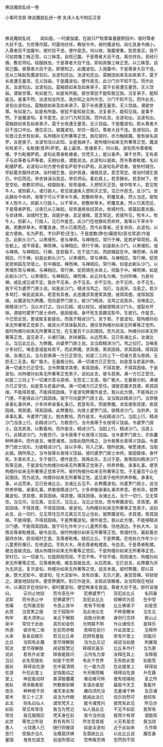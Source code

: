 佛说魔娆乱经一卷


小乘阿含部
佛说魔娆乱经一卷
失译人名今附后汉录


　　

佛说魔娆乱经
　　闻如是。一时婆伽婆。在跋只尸牧摩鼻量鹿野园中。彼时尊者大目干连。为世尊作窟。时露地彷徉。教授令作。彼时魔波旬。自化其身令微小。入尊者目干连腹中。彼时目干连。便作是念。何以故。我腹便重。犹若食豆。我宁可如其像三昧正受。以三昧意。自观己腹。于是尊者大目干连。离彷徉处。至经行捶。敷尼师坛。结跏趺坐。于是尊者大目干连。即如其像三昧正受。以三昧意。自观己腹。彼尊者大目干连。即便知之。此魔波旬。入我腹中。于是尊者大目干连。还从三昧起告魔波旬曰。汝波旬还出。汝波旬还出。莫触饶如来及如来弟子。莫于长夜遭无量苦。无义饶益。于是魔波旬。便作是念。此沙门亦不知不见。而作此言。汝波旬出。汝波旬出。莫触娆如来及如来弟子。莫于长夜遭无量苦。无义饶益。谓彼世尊。有如是力。如是有所能。彼世尊犹不能知我见我。况复弟子。能知能见。是事不然。汝波旬汝所念。我亦知之汝所作念。沙门不知不见。而作此言。波旬出波旬出。莫触娆如来及如来弟子。莫于长夜遭无量苦。无义饶益。谓彼世尊。有如是力。如是有所能。彼犹不能知我见我。况复弟子。能知见我。是事不然。于是魔波旬。复作是念。此沙门为知见我。而作此言。汝波旬出。汝波旬出。莫触娆如来及如来弟子。莫于长夜遭无量苦。无义饶益。于是魔波旬。即从尊者大目干连口中出。便在前立。彼魔波旬。却住一面已。尊者大目干连。告波旬曰。波旬昔过去世有如来。名拘楼孙无所著等正觉。我在彼时。亦为触娆魔。我有妹名迦罗。汝是彼子。汝波旬当以此知。汝是我妹子。彼拘楼孙如来无所著等正觉。魔波旬有弟子。名毗楼(音声)萨若。最上最贤。胜诸弟子。何以故。波旬而令尊者毗楼。字为毗楼萨若。波旬此尊者毗楼者。住梵天上。能以香声。满千世界。无有弟子与此等者与声等者。无相似者。谓能说法。此波旬以是故。而令尊者毗楼。名曰毗楼萨若。此波旬以何方便令彼名萨若字曰萨若。此波旬名萨若者。彼依村城住。早起着衣服持衣钵。诣村城乞食。自护其身。诸根具足。意念常定。彼诣村城乞食已。中后而还。举衣钵澡浴其足。举尼师坛。着右肩上。若至静处。若至树下。若至空处。依敷尼师坛。结跏趺坐。轻举速疾。入想知灭正受。彼中牧羊人。若见牧牛人。或担薪人。或行路人。若见彼速疾入想知灭正受。见已作是念。此沙门。坐此静处今命终。我等宁可以干草木牛粪。若敷碎草木。积覆其身。然火当还。彼牧羊人牧牛人。担薪人行路人。以干草木。若敷碎草木。积覆其身。然火已离而还。于是尊者萨若。过夜已从三昧起。轻举速疾收拭其衣。依城村住。彼晨起着衣服。与衣钵俱。诣城村乞食。自能护身。具足诸根。意念常定。若彼所见。牧羊人。牧牛人。担薪人。行路人。见已作是念。此沙门在他静处而命终。我等以干草木牛粪。若敷碎草木。积覆其身。然火已离而还。而今此尊者。还复命存。此波旬。以是方便故。名为萨若。字曰萨若(还生)。于是度数(弊也)簸提旬(恶也常波)作是念。此剃头沙门。以黑缠形。彼与禅俱。与禅相应。常行于禅。犹若驴常荷担。系在枥上。或不得麦。禅而禅。与禅相应。常行于禅。如是剃头沙门。以黑缠形。或与禅俱。与禅相应。行禅。犹若猫子。在于鼠穴前。而欲捕鼠在中。禅而禅。与禅相应。行于禅。如是此剃头沙门。以黑缠形。常与禅俱。与禅相应。常行禅。犹若犹若鸺狐在空墙上。在中捕鼠。禅而禅。与禅相应。常行禅。如是此剃头沙门。以黑缠形常与禅俱。与禅相应。常行禅。犹若鵁在水岸上。伺鱼于中。禅而禅。如是此剃头沙门。以黑缠形。与禅相应。禅而禅。此云何名为禅。为何所禅。为是何禅。或乱或忘或不定。我亦不见来。亦不见去。亦不见住。亦不见终。亦不见生。我宁可为婆罗门居士说。如是此沙门。精进当骂之。当打。当说非。当恚之。若少多骂打。嗔恚说其非。若意有异者。此恶魔求其便索其便。或得其便。或得其因缘。此魔波旬为弊魔。而向婆罗门居士。彼沙门精进。当骂之说其非。当嗔恚之。彼精进沙门。当以木打之。当以石掷。或以杖挝。或破彼精进沙门头。或裂衣坏钵。谓彼时婆罗门居士命终。彼因彼缘。身坏死生恶趣泥犁中。生彼已。作是念。今已受此苦。更或能复剧是处。而我于精进沙门。发于邪。于是波旬。取拘楼孙如来无所著等正觉弟子。破其头坏其钵裂其衣。便往至拘楼孙如来无所著等正觉所。彼时拘楼孙如来无所著等正觉。在无量百千众前围绕。而为说法。拘楼孙如来无所著等正觉。遥见弟子。头被打破。衣钵被裂。从远而来。见已告诸比丘。汝诸比丘。当见此比丘。为弊魔。向婆罗门居士说。汝当取精进沙门。骂之挝打。当嗔恚少多挝打。嗔恚意或能有若干。而此弊魔。求其便。索其因缘。求其因缘。得其因缘。汝诸比丘。当与慈俱满一方已正受住。如是二三四上下一切诸方意与慈俱。无怨无二无恚。极广极大。无量极分别。满一切诸方已正受住。如是意与悲喜护俱。满一切诸方已正受住。当令弊魔求其便。索其因缘。不得其便。不得其因缘。于是波旬。向拘楼孙如来无所著等正觉弟子。说如此言。彼与慈俱。满一方已正受住。如是二三四上下一切诸方意与慈俱。无怨无二无恚。极广极大。无量极分别。满诸方已正受住。如是意与悲喜护俱。满一切诸方已正受住。谓彼恶魔求其便。索其因缘。不能得其便。不能得其因缘。于是波旬弊魔作是念。我以此方便。不能得此沙门便。不能得此沙门其因缘。我宁可向婆罗门居士说。汝当取此精进沙门。当恭敬承事礼事供养。少多供养承事礼事已。若意有异。而彼弊魔。求其便索其便。索其因缘。得其便。得其因缘。此弊魔旬。向居士婆罗门说。彼精进沙门。当供养。当承事礼事。令婆罗门居士。脱衣敷地。而作是言。令此精进沙门。当蹈上行。精进沙门当游上行。此精进沙门。为极苦行。当令我等于长夜得义饶益。令婆罗门居士。自洗其发。以敷着地。而作是言。精进沙门。当蹈上行。精进沙门。当游上行。此精进沙门。为极苦行。当令我等于长夜得义饶益。当令婆罗门居士。手执囊种种满中。而作是言。唯愿诸贤。当取此随所用之。当令我等长夜得义饶益。令婆罗门居士信乐。为彼精进沙门。自以手牵。将入己家。随所欲施。唯愿诸贤。当取此施。随所用之。当令我等长夜得义饶益。彼时婆罗门居士命终。彼因彼缘。身坏死。生善处天上。生于彼已。便作是念。我等此乐。无过于是。我等因向精进沙门有等见故。于是波旬为拘楼孙如来无所著等正觉弟子。供养恭敬。承事礼事。便至拘楼孙如来无所著等正觉弟子所。彼时拘楼孙如来无所著等正觉。于无量百千众在前围绕。而为说法。拘楼孙如来无所著等正觉。遥见弟子他所供养恭敬。承事礼事。从远而来。见已告诸比丘。汝诸比丘见不。此弊魔波旬。向婆罗门居士。说当供养恭敬。承事礼事。恭敬彼精进沙门。少多恭敬承事礼事供养意。若有异。彼弊魔波旬。求其便。索其因缘。得其便。得其因缘。汝诸比丘。当于一切行。见无常住。当见尽。当见离。当见灭。当见止。当见止住处。而令弊魔波旬。求其便。索其因缘。不得其便。不得其因缘。彼波旬。为拘楼孙如来无所著等正觉弟子。说如此言。此一切行。见无常住见尽见离见灭见止住处。彼弊魔波旬。求其便。索其因缘。不能得便。不得其因缘。于是弊魔波旬。便作是念。我以此方便。不能得精进沙门便。不能得其因缘。我宁可化作年少小儿童男形像。住他道边。手执大木。当用击尊者毗楼首。破令血流。彼时拘楼孙如来无所著等正觉。依城村住。晨起着衣服持衣钵。欲诣城村乞食。及尊者毗楼。随后比丘。于是弊魔。在他处化作年少小儿童男形像已。在他道边。手执大木。用击尊者毗楼首。令血流。于是尊者毗楼。被击首破流血。随从拘楼孙如来无所著等正觉后。于是拘楼孙如来无所著等正觉。至村已。以一切身力。右旋顾视而视。不恐不怖。不惊不懅。而观诸方。拘楼孙如来无所著等正觉。见尊者毗楼。被击首破血流。从后而来。见已说言。此弊魔为非为无厌足。复次波旬。拘楼孙如来无所著等正觉。说言未竟。彼时弊魔。即以其身。堕大泥犁中。彼波旬。在大泥犁中。具有四事。无乐六更。身现受痛。钩锁锁之。谓彼地狱狱卒。便至弊魔所。到已作是言。汝若此锁解者。汝当知我在地狱中。以满百岁在地狱中。彼时魔波旬。便恐怖身毛皆竖。尊者大目干连。即时说偈曰。
　　云何止地狱　　而令恶在中
　　犯佛婆罗门　　及犯此比丘
　　名阿鼻泥犁　　而令恶止中
　　犯佛婆罗门　　及犯此比丘
　　锁解则为百　　在中受苦痛
　　在阿鼻泥犁　　令恶止其中
　　若有不知者　　比丘佛弟子
　　如是受此苦　　当受黑之报
　　在于园观中　　及此地众生
　　不种食粳米　　当生北拘牢
　　极大须弥山　　亲近于解脱
　　自能分别者　　身则行念持
　　彼山止泉中　　常住于此劫
　　其形如金色　　光明靡不照
　　作众诸伎乐　　是释乐所游
　　彼亦有二俱　　在前而恭敬
　　若释在前行　　升此高堂上
　　见释所从来　　各各自娱乐
　　若见比丘来　　还顾有羞耻
　　若有升堂上　　则能问比丘
　　当知有此魔　　爱尽得解脱
　　当为比丘记　　闻说当如是
　　拘翼我知汝　　爱尽得解脱
　　闻说智慧记　　释得欢喜乐
　　比丘多作行　　当为更说此
　　若有升此堂　　释者能致问
　　云何名为堂　　汝释在其上
　　汝释我当记　　此名受报处
　　如是千世界　　有此千世界
　　无有胜此堂　　如是受报处
　　释得自在游　　在中最清明
　　化一能为百　　在此报堂上
　　释得自在游　　升在此堂上
　　足指能动之　　令天眼而睹
　　释得自在游　　升在鹿堂上
　　神足能动转　　甚深极覆藏
　　难动难可转　　彼有琉璃地
　　圣之所居处　　滑泽极柔软
　　所敷极软褥　　言语亦柔软
　　最胜今天王　　善能作伎乐
　　种种若干异　　诸天来会聚
　　趣向须陀洹　　无量诸千种
　　及百诸那术　　至三十三天
　　说法为作眼　　彼闻此法已
　　信乐则然可　　我知有此法
　　则名曰仙人　　谓至梵天上
　　能令诸梵问　　彼梵有此见
　　所见亦如前　　常见有常住
　　我当为梵记　　仙人我此见
　　不见不如前　　我常有常住
　　我见报相应　　梵天身在前
　　我今当何说　　我常计有常
　　谓能知此世　　等觉之所说
　　若有有所习　　所生受其报
　　火无有是念　　我当烧愚人
　　火烧愚人已　　随行则被烧
　　如是汝波旬　　近于此如来
　　久作斯恶行　　受报亦当久
　　汝魔莫厌佛　　及莫娆比丘
　　以此比丘说　　魔在鼻量国
　　鬼有忧戚念　　目连所感动
　　恐怖极恐惧　　忽然则不现
